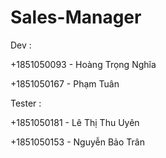 # Sales-Manager
<p>Dev :</p>
 <p>+1851050093 - Hoàng Trọng Nghĩa</p>
 <p>+1851050167 - Phạm Tuân</p>
<p>Tester :</p>
 <p>+1851050181 - Lê Thị Thu Uyên</p>
 <p>+1851050153 - Nguyễn Bảo Trân</p>


